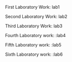 First Laboratory Work: lab1

Second Laboratory Work: lab2

Third Laboratory Work: lab3

Fourth Laboratory work: :lab4

Fifth Laboratory work: :lab5

Sixth Laboratory work: :lab6
